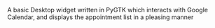 A basic Desktop widget written in PyGTK which interacts with Google Calendar,
and displays the appointment list in a pleasing manner

